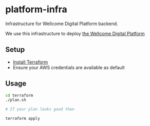 # platform-infra

Infrastructure for Wellcome Digital Platform backend.

We use this infrastructure to deploy [the Wellcome Digital Platform](https://github.com/wellcometrust/platform-api)

## Setup
- [Install Terraform](https://www.terraform.io/downloads.html)
- Ensure your AWS credentials are available as default

## Usage
```sh
cd terraform
./plan.sh

# If your plan looks good then

terraform apply
```
